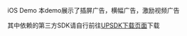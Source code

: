 iOS Demo
本demo展示了插屏广告，横幅广告，激励视频广告

其中依赖的第三方SDK请自行前往[UPSDK下载页面](http://cnimg.dataverse.cn/upsdk/Framework_tp_v3.0.06.zip)下载
